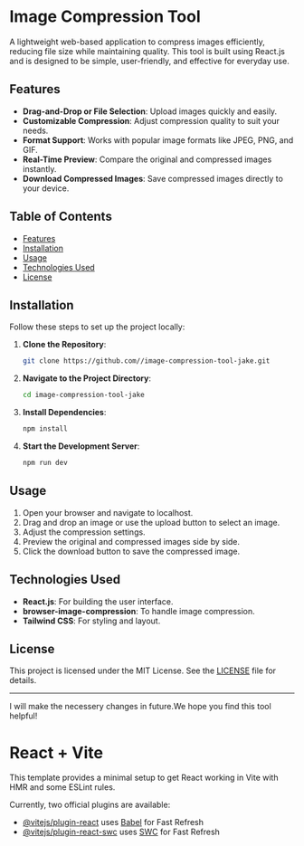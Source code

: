 # Image Compression Tool

A lightweight web-based application to compress images efficiently, reducing file size while maintaining quality. This tool is built using React.js and is designed to be simple, user-friendly, and effective for everyday use.

## Features

- **Drag-and-Drop or File Selection**: Upload images quickly and easily.
- **Customizable Compression**: Adjust compression quality to suit your needs.
- **Format Support**: Works with popular image formats like JPEG, PNG, and GIF.
- **Real-Time Preview**: Compare the original and compressed images instantly.
- **Download Compressed Images**: Save compressed images directly to your device.

## Table of Contents

- [Features](#features)
- [Installation](#installation)
- [Usage](#usage)
- [Technologies Used](#technologies-used)
- [License](#license)

## Installation

Follow these steps to set up the project locally:

1. **Clone the Repository**:
   ```bash
   git clone https://github.com//image-compression-tool-jake.git
   ```
2. **Navigate to the Project Directory**:
   ```bash
   cd image-compression-tool-jake
   ```
3. **Install Dependencies**:
   ```bash
   npm install
   ```
4. **Start the Development Server**:
   ```bash
   npm run dev
   ```

## Usage

1. Open your browser and navigate to localhost.
2. Drag and drop an image or use the upload button to select an image.
3. Adjust the compression settings.
4. Preview the original and compressed images side by side.
5. Click the download button to save the compressed image.

## Technologies Used

- **React.js**: For building the user interface.
- **browser-image-compression**: To handle image compression.
- **Tailwind CSS**: For styling and layout.

## License

This project is licensed under the MIT License. See the [LICENSE](LICENSE) file for details.

----
I will make the necessery changes in future.We hope you find this tool helpful!






# React + Vite

This template provides a minimal setup to get React working in Vite with HMR and some ESLint rules.

Currently, two official plugins are available:

- [@vitejs/plugin-react](https://github.com/vitejs/vite-plugin-react/blob/main/packages/plugin-react/README.md) uses [Babel](https://babeljs.io/) for Fast Refresh
- [@vitejs/plugin-react-swc](https://github.com/vitejs/vite-plugin-react-swc) uses [SWC](https://swc.rs/) for Fast Refresh
